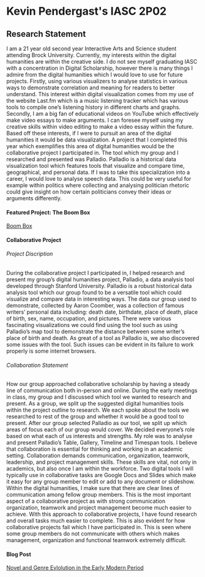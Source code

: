 # Kevin Pendergast's IASC 2P02 
## Research Statement
  

  I am a 21 year old second year Interactive Arts and Science student attending Brock University. Currently, my interests within the digital humanities are within the creative side. I do not see myself graduating IASC with a concentration in Digital Scholarship, however there is many things I admire from the digital humanities which I would love to use for future projects. Firstly, using various visualizers to analyse statistics in various ways to demonstrate correlation and meaning for readers to better understand. This interest within digital visualization comes from my use of the website Last.fm which is a music listening tracker which has various tools to compile one’s listening history in different charts and graphs. Secondly, I am a big fan of educational videos on YouTube which effectively make video essays to make arguments. I can foresee myself using my creative skills within video editing to make a video essay within the future. Based off these interests, if I were to pursuit an area of the digital humanities it would be data visualization. A project that I completed this year which exemplifies this area of digital humanities would be the collaborative project I participated in. The tool which my group and I researched and presented was Palladio. Palladio is a historical data visualization tool which features tools that visualize and compare time, geographical, and personal data. If I was to take this specialization into a career, I would love to analyse speech data. This could be very useful for example within politics where collecting and analysing politician rhetoric could give insight on how certain politicians convey their ideas or arguments differently. 
  

#### Featured Project: The Boom Box
[Boom Box](slides.html)


#### Collaborative Project
###### *Project Discription*
During the collaborative project I participated in, I helped research and present my group’s digital humanities project, Palladio, a data analysis tool developed through Stanford University. Palladio is a robust historical data analysis tool which our group found to be a versatile tool which could visualize and compare data in interesting ways. The data our group used to demonstrate, collected by Aaron Coomber, was a collection of famous writers’ personal data including: death date, birthdate, place of death, place of birth, sex, name, occupation, and pictures. There were various fascinating visualizations we could find using the tool such as using Palladio’s map tool to demonstrate the distance between some writer’s place of birth and death. As great of a tool as Palladio is, we also discovered some issues with the tool.  Such issues can be evident in its failure to work properly is some internet browsers.

###### *Collaboration Statement*
How our group approached collaborative scholarship by having a steady line of communication both in-person and online. During the early meetings in class, my group and I discussed which tool we wanted to research and present. As a group, we split up the suggested digital humanities tools within the project outline to research. We each spoke about the tools we researched to rest of the group and whether it would be a good tool to present. After our group selected Palladio as our tool, we split up which areas of focus each of our group would cover. We decided everyone’s role based on what each of us interests and strengths. My role was to analyse and present Palladio’s Table, Gallery, Timeline and Timespan tools. I believe that collaboration is essential for thinking and working in an academic setting. Collaboration demands communication, organization, teamwork, leadership, and project management skills. These skills are vital, not only in academics, but also once I am within the workforce. Two digital tools I will typically use in collaborative tasks are Google Docs and Slides which make it easy for any group member to edit or add to any document or slideshow. Within the digital humanities, I make sure that there are clear lines of communication among fellow group members. This is the most important aspect of a collaborative project as with strong communication organization, teamwork and project management become much easier to achieve. With this approach to collaborative projects, I have found research and overall tasks much easier to complete. This is also evident for how collaborative projects fail which I have participated in. This is seen where some group members do not communicate with others which makes management, organization and functional teamwork extremely difficult. 
  
#### Blog Post
 [Novel and Genre Evlolution in the Early Modern Period](Blog.md)
 

  
  
 
